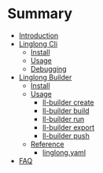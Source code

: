# Summary
* [Introduction](README.md)
* [Linglong Cli](linglong/README.md)
    * [Install](linglong/quick-started/install.md)
    * [Usage](linglong/usage.md)
    * [Debugging](linglong/debug.md)
* [Linglong Builder](builder/README.md)
    * [Install](builder/quick-started/install.md)
    * [Usage]()
        * [ll-builder create](builder/manual/create.md)
        * [ll-builder build](builder/manual/build.md)
        * [ll-builder run](builder/manual/run.md)
        * [ll-builder export](builder/manual/export.md)
        * [ll-builder push](builder/manual/push.md)
    * [Reference](builder/reference/index.md)
        * [linglong.yaml](builder/reference/linglong.md)
    <!-- * [permission.yaml](builder/reference/permission.md) -->
* [FAQ](questions/faq.md)
